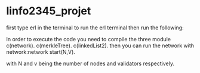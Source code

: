 # linfo2345_projet

first type erl in the terminal to run the erl terminal then run the following:

In order to execute the code you need to compile the three module c(network). c(merkleTree).
c(linkedList2). then you can run the network with network:network start(N,V).

with N and v being the number of nodes and validators respectively.
